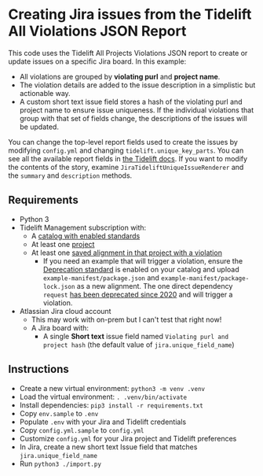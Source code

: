 # Creating Jira issues from the Tidelift All Violations JSON Report

This code uses the Tidelift All Projects Violations JSON report to create or
update issues on a specific Jira board. In this example:

* All violations are grouped by **violating purl** and **project name**.
* The violation details are added to the issue description in a simplistic
  but actionable way.
* A custom short text issue field stores a hash of the violating purl and
  project name to ensure issue uniqueness. If the individual violations
  that group with that set of fields change, the descriptions of the
  issues will be updated.

You can change the top-level report fields used to create the issues by
modifying `config.yml` and changing `tidelift.unique_key_parts`. You can
see all the available report fields in [the Tidelift docs](https://support.tidelift.com/hc/en-us/articles/24883174701332-All-projects-violations-report#h_01HSKW9P4CXD8TNZ4PV1D199DK).
If you want to modify the contents of the story, examine
`JiraTideliftUniqueIssueRenderer` and the `summary` and `description`
methods.

## Requirements

* Python 3
* Tidelift Management subscription with:
  * A [catalog with enabled standards](https://support.tidelift.com/hc/en-us/articles/4406286196244-Introduction-to-catalog-standards)
  * At least one [project](https://support.tidelift.com/hc/en-us/articles/4406286154004-About-projects-and-bill-of-materials)
  * At least one [saved alignment in that project with a violation](https://support.tidelift.com/hc/en-us/articles/7113535394452-Tracking-your-software-dependencies-with-Tidelift#h_01HXHSMHD6A7PPMFNQCZX4GF7R)
    * If you need an example that will trigger a violation, ensure the
      [Deprecation standard](https://support.tidelift.com/hc/en-us/articles/4406293305108-Deprecated-packages-standard)
      is enabled on your catalog and upload
      `example-manifest/package.json` and `example-manifest/package-lock.json`
      as a new alignment. The one direct dependency
      `request` [has been deprecated since 2020](https://www.npmjs.com/package/request)
      and will trigger a violation.
* Atlassian Jira cloud account
  * This may work with on-prem but I can't test that right now!
  * A Jira board with:
    * A single **Short text** issue field named
      `Violating purl and project hash` (the default value of
      `jira.unique_field_name`)

## Instructions

* Create a new virtual environment: `python3 -m venv .venv`
* Load the virtual environment: `. .venv/bin/activate`
* Install dependencies: `pip3 install -r requirements.txt`
* Copy `env.sample` to `.env`
* Populate `.env` with your Jira and Tidelift credentials
* Copy `config.yml.sample` to `config.yml`
* Customize `config.yml` for your Jira project and Tidelift preferences
* In Jira, create a new short text Issue field that matches `jira.unique_field_name`
* Run `python3 ./import.py`

